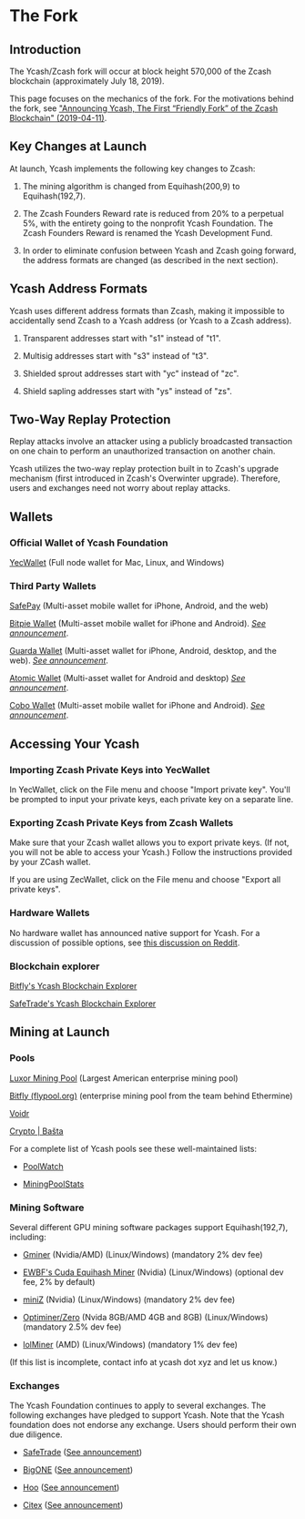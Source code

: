# The Fork

## Introduction

The Ycash/Zcash fork will occur at block height 570,000 of the Zcash blockchain (approximately July 18, 2019).

This page focuses on the mechanics of the fork. For the motivations behind the fork, see ["Announcing Ycash, The First “Friendly Fork” of the Zcash Blockchain" (2019-04-11)](https://medium.com/@YcashFoundation/announcing-ycash-the-first-friendly-fork-of-the-zcash-blockchain-ac386ed6368c).

## Key Changes at Launch

At launch, Ycash implements the following key changes to Zcash:

1. The mining algorithm is changed from Equihash(200,9) to Equihash(192,7).

2. The Zcash Founders Reward rate is reduced from 20% to a perpetual 5%, with
the entirety going to the nonprofit Ycash Foundation. The Zcash Founders Reward
is renamed the Ycash Development Fund.

3. In order to eliminate confusion between Ycash and Zcash going forward, the
address formats are changed (as described in the next section).

## Ycash Address Formats

Ycash uses different address formats than Zcash, making it impossible to
accidentally send Zcash to a Ycash address (or Ycash to a Zcash address).

1. Transparent addresses start with "s1" instead of "t1".

2. Multisig addresses start with "s3" instead of "t3".

3. Shielded sprout addresses start with "yc" instead of "zc".

4. Shield sapling addresses start with "ys" instead of "zs".

## Two-Way Replay Protection

Replay attacks involve an attacker using a publicly broadcasted  transaction
on one chain to perform an unauthorized transaction on another chain.

Ycash utilizes the two-way replay protection built in to Zcash's upgrade
mechanism (first introduced in Zcash's Overwinter upgrade). Therefore, users
and exchanges need not worry about replay attacks.

## Wallets

### Official Wallet of Ycash Foundation

[YecWallet](/download) (Full node wallet for Mac, Linux, and Windows)

### Third Party Wallets

[SafePay](https://safepay.safecoin.org/) (Multi-asset mobile wallet for iPhone, Android, and the web)

[Bitpie Wallet](https://bitpie.com/) (Multi-asset mobile wallet for iPhone
and Android). *[See announcement](https://twitter.com/BitpieWallet/status/1145967456147501056)*.

[Guarda Wallet](https://guarda.co) (Multi-asset wallet for iPhone, Android, desktop, and the web). *[See announcement](https://twitter.com/GuardaWallet/status/1149693019039289345)*.

[Atomic Wallet](https://atomicwallet.io/) (Multi-asset wallet for Android and desktop) *[See announcement](https://atomicwallet.io/ycash-zcash-fork)*.

[Cobo Wallet](https://cobo.com/) (Multi-asset mobile wallet for iPhone and Android). *[See announcement](https://support.cobo.com/hc/en-us/articles/360026360034)*.

## Accessing Your Ycash

### Importing Zcash Private Keys into YecWallet

In YecWallet, click on the File menu and choose "Import private key". You'll be
prompted to input your private keys, each private key on a separate line.

### Exporting Zcash Private Keys from Zcash Wallets

Make sure that your Zcash wallet allows you to export private keys. (If not, you
will not be able to access your Ycash.) Follow the instructions provided by
your ZCash wallet.

If you are using ZecWallet, click on the File menu and choose "Export all private
keys".

### Hardware Wallets

No hardware wallet has announced native support for Ycash. For a discussion of
possible options, see [this discussion on Reddit](https://www.reddit.com/r/zec/comments/bdhzbn/how_to_get_zcash_friendly_fork_ycash_on_a_trezor/?utm_source=share&utm_medium=web2x).

### Blockchain explorer

[Bitfly's Ycash Blockchain Explorer](https://yec.zcha.in)

[SafeTrade's Ycash Blockchain Explorer](https://yec.safe.trade)


## Mining at Launch

### Pools

[Luxor Mining Pool](https://mining.luxor.tech/) (Largest American enterprise mining pool)

[Bitfly (flypool.org)](https://ycash.flypool.org) (enterprise mining pool from the team behind Ethermine)

[Voidr](https://ycash.voidr.net)

[Crypto | Bašta](https://eu.crypto.ba)

For a complete list of Ycash pools see these well-maintained lists:

* [PoolWatch](https://www.poolwatch.io/coin/ycash)

* [MiningPoolStats](https://miningpoolstats.stream/ycash)

### Mining Software

Several different GPU mining software packages support Equihash(192,7), including:

* [Gminer](https://bitcointalk.org/index.php?topic=5034735.0) (Nvidia/AMD) (Linux/Windows) (mandatory 2% dev fee)

* [EWBF's Cuda Equihash Miner](https://bitcointalk.org/index.php?topic=4466962.0) (Nvidia) (Linux/Windows) (optional dev fee, 2% by default)

* [miniZ](https://miniz.ch/) (Nvidia) (Linux/Windows) (mandatory 2% dev fee)

* [Optiminer/Zero](https://bitcointalk.org/index.php?topic=1896901.0) (Nvida 8GB/AMD 4GB and 8GB) (Linux/Windows) (mandatory 2.5% dev fee)

* [lolMiner](https://bitcointalk.org/index.php?topic=4724735.0) (AMD) (Linux/Windows) (mandatory 1% dev fee)

(If this list is incomplete, contact info at ycash dot xyz and let us know.)

### Exchanges

The Ycash Foundation continues to apply to several exchanges. The following exchanges have pledged to support Ycash. Note that the Ycash foundation does not endorse any exchange. Users should perform their own due diligence.

* [SafeTrade](https://www.safe.trade) ([See announcement](https://twitter.com/SafeCoins/status/1124185869135634432))
* [BigONE](https://big.one) ([See announcement](https://bigone.zendesk.com/hc/en-us/articles/360026359253-BigONE-Will-Support-Zcach-ZEC-Hard-Fork))

* [Hoo](https://hoo.com/) ([See announcement](https://twitter.com/YcashFoundation/status/1149107389586497536))

* [Citex](https://www.citex.co.kr) ([See announcement](https://citex.zendesk.com/hc/en-us/articles/360030694252-Announcement-on-the-Launch-of-Zcash-ZEC-in-CITEX-Main-Board-Trade-Zone-Supports-ZEC-Hard-Fork-Announcement))
